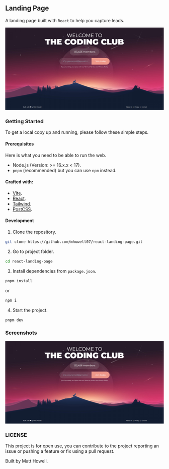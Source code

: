 ## Landing Page
A landing page built with `React` to help you capture leads.

![Screenshot 1](./react-landing-page.png)

### Getting Started
To get a local copy up and running, please follow these simple steps.

#### Prerequisites
Here is what you need to be able to run the web.
- Node.js (Version: >= 16.x.x < 17).
- `pnpm` (recommended) but you can use `npm` instead.

#### Crafted with:
- [Vite](https://vite.dev/).
- [React](https://react.dev/).
- [Tailwind](https://tailwindcss.com/).
- [PostCSS](https://postcss.org/).

#### Development
1. Clone the repository.
```sh
git clone https://github.com/mhowell07/react-landing-page.git
```

2. Go to project folder.
```sh
cd react-landing-page
```

3. Install dependencies from `package.json`.
```sh
pnpm install
```
or
```sh
npm i
```

4. Start the project.
```sh
pnpm dev
```

### Screenshots

![Screenshot 1](./react-landing-page.png)

### LICENSE
This project is for open use, you can contribute to the project reporting an issue or pushing a feature or fix using a pull request.

Built by Matt Howell.